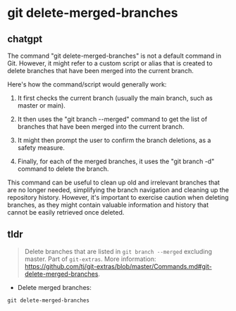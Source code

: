 # git delete-merged-branches 
## chatgpt 
The command "git delete-merged-branches" is not a default command in Git. However, it might refer to a custom script or alias that is created to delete branches that have been merged into the current branch.

Here's how the command/script would generally work:

1. It first checks the current branch (usually the main branch, such as master or main).

2. It then uses the "git branch --merged" command to get the list of branches that have been merged into the current branch.

3. It might then prompt the user to confirm the branch deletions, as a safety measure.

4. Finally, for each of the merged branches, it uses the "git branch -d" command to delete the branch.

This command can be useful to clean up old and irrelevant branches that are no longer needed, simplifying the branch navigation and cleaning up the repository history. However, it's important to exercise caution when deleting branches, as they might contain valuable information and history that cannot be easily retrieved once deleted. 

## tldr 
 
> Delete branches that are listed in `git branch --merged` excluding master.
> Part of `git-extras`.
> More information: <https://github.com/tj/git-extras/blob/master/Commands.md#git-delete-merged-branches>.

- Delete merged branches:

`git delete-merged-branches`
